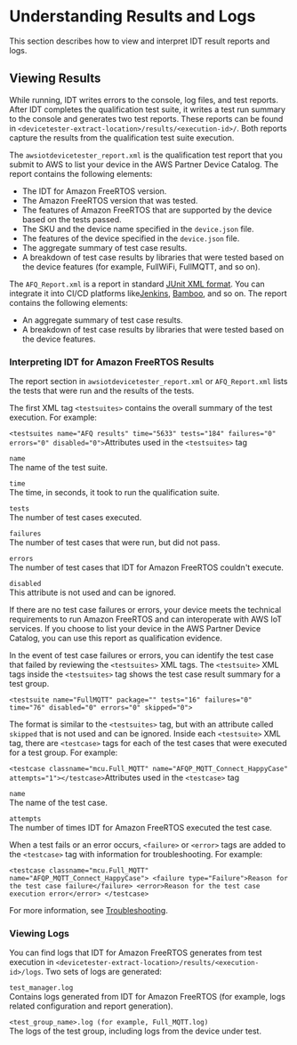 # Understanding Results and Logs<a name="results-logs"></a>

This section describes how to view and interpret IDT result reports and logs\. 

## Viewing Results<a name="view-results"></a>

While running, IDT writes errors to the console, log files, and test reports\. After IDT completes the qualification test suite, it writes a test run summary to the console and generates two test reports\. These reports can be found in `<devicetester-extract-location>/results/<execution-id>/`\. Both reports capture the results from the qualification test suite execution\.

The `awsiotdevicetester_report.xml` is the qualification test report that you submit to AWS to list your device in the AWS Partner Device Catalog\. The report contains the following elements:
+ The IDT for Amazon FreeRTOS version\.
+ The Amazon FreeRTOS version that was tested\.
+ The features of Amazon FreeRTOS that are supported by the device based on the tests passed\.
+ The SKU and the device name specified in the `device.json` file\.
+ The features of the device specified in the `device.json` file\.
+ The aggregate summary of test case results\.
+ A breakdown of test case results by libraries that were tested based on the device features \(for example, FullWiFi, FullMQTT, and so on\)\.

The `AFQ_Report.xml` is a report in standard [JUnit XML format](https://llg.cubic.org/docs/junit/)\. You can integrate it into CI/CD platforms like[Jenkins](https://jenkins.io/), [Bamboo](https://www.atlassian.com/software/bamboo), and so on\. The report contains the following elements:
+ An aggregate summary of test case results\.
+ A breakdown of test case results by libraries that were tested based on the device features\.

### Interpreting IDT for Amazon FreeRTOS Results<a name="interpreting-results"></a>

The report section in `awsiotdevicetester_report.xml` or `AFQ_Report.xml` lists the tests that were run and the results of the tests\.

The first XML tag `<testsuites>` contains the overall summary of the test execution\. For example:

`<testsuites name="AFQ results" time="5633" tests="184" failures="0" errors="0" disabled="0">`Attributes used in the `<testsuites>` tag

`name`  
The name of the test suite\.

`time`  
The time, in seconds, it took to run the qualification suite\.

`tests`  
The number of test cases executed\.

`failures`  
The number of test cases that were run, but did not pass\.

`errors`  
The number of test cases that IDT for Amazon FreeRTOS couldn't execute\.

`disabled`  
This attribute is not used and can be ignored\.

If there are no test case failures or errors, your device meets the technical requirements to run Amazon FreeRTOS and can interoperate with AWS IoT services\. If you choose to list your device in the AWS Partner Device Catalog, you can use this report as qualification evidence\.

In the event of test case failures or errors, you can identify the test case that failed by reviewing the `<testsuites>` XML tags\. The `<testsuite>` XML tags inside the `<testsuites>` tag shows the test case result summary for a test group\.

`<testsuite name="FullMQTT" package="" tests="16" failures="0" time="76" disabled="0" errors="0" skipped="0">`

The format is similar to the `<testsuites>` tag, but with an attribute called `skipped` that is not used and can be ignored\. Inside each `<testsuite>` XML tag, there are `<testcase>` tags for each of the test cases that were executed for a test group\. For example:

`<testcase classname="mcu.Full_MQTT" name="AFQP_MQTT_Connect_HappyCase" attempts="1"></testcase>`Attributes used in the `<testcase>` tag

`name`  
The name of the test case\.

`attempts`  
The number of times IDT for Amazon FreeRTOS executed the test case\.

When a test fails or an error occurs, `<failure>` or `<error>` tags are added to the `<testcase>` tag with information for troubleshooting\. For example:

`<testcase classname="mcu.Full_MQTT" name="AFQP_MQTT_Connect_HappyCase"> <failure type="Failure">Reason for the test case failure</failure> <error>Reason for the test case execution error</error> </testcase>`

For more information, see [Troubleshooting](dt-afr-troublshooting.md)\.

### Viewing Logs<a name="view-logs"></a>

You can find logs that IDT for Amazon FreeRTOS generates from test execution in `<devicetester-extract-location>/results/<execution-id>/logs`\. Two sets of logs are generated:

`test_manager.log`  
Contains logs generated from IDT for Amazon FreeRTOS \(for example, logs related configuration and report generation\)\.

`<test_group_name>.log (for example, Full_MQTT.log)`  
The logs of the test group, including logs from the device under test\.